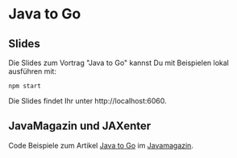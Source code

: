 # Java to Go

## Slides

Die Slides zum Vortrag "Java to Go" kannst Du mit Beispielen lokal ausführen mit:

    npm start

Die Slides findet Ihr unter http://localhost:6060.

## JavaMagazin und JAXenter

Code Beispiele zum Artikel [Java to Go](https://jaxenter.de/google-go-golang-java-55356) im [Javamagazin](https://jaxenter.de/magazine/java-magazin).
